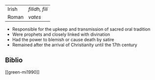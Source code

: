 |||
|-|-|
Irish | *filidh, filí*
Roman | *vates*

- Responsible for the upkeep and transmission of sacred oral tradition
- Were prophets and closely linked with divination
- Had the power to blemish or cause death by satire
- Remained after the arrival of Christianity until the 17th century

## Biblio
[[green-mi1990]]



